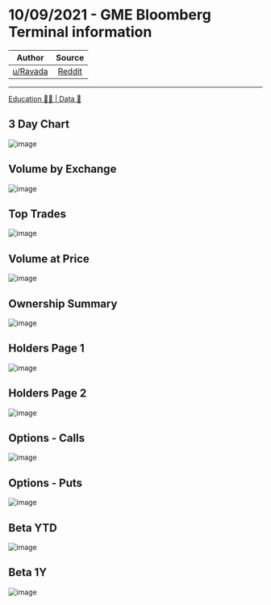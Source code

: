 10/09/2021 - GME Bloomberg Terminal information
===============================================

| Author       | Source       | 
| :-------------: |:-------------:|
|  [u/Ravada](https://www.reddit.com/user/Ravada/) | [Reddit](https://www.reddit.com/r/Superstonk/comments/plswfq/10092021_gme_bloomberg_terminal_information/) | 

---

[Education 👨‍🏫 | Data 🔢](https://www.reddit.com/r/Superstonk/search?q=flair_name%3A%22Education%20%F0%9F%91%A8%E2%80%8D%F0%9F%8F%AB%20%7C%20Data%20%F0%9F%94%A2%22&restrict_sr=1)

## 3 Day Chart
![image](https://user-images.githubusercontent.com/82035192/132949809-c16eb7ca-e241-45ac-8396-26b9bb305e7f.png)


## Volume by Exchange
![image](https://user-images.githubusercontent.com/82035192/132949812-2b02e027-87fd-44e2-9437-352da34ef9ff.png)


## Top Trades
![image](https://user-images.githubusercontent.com/82035192/132949817-41d775a6-644d-4aba-8963-307871104a41.png)


## Volume at Price
![image](https://user-images.githubusercontent.com/82035192/132949819-04e62269-29d8-49b8-a102-e9f34ee12fd1.png)


## Ownership Summary
![image](https://user-images.githubusercontent.com/82035192/132949822-75174c29-121d-41ba-af89-ba9efc0fdcf3.png)


## Holders Page 1
![image](https://user-images.githubusercontent.com/82035192/132949825-20f254d6-eff4-4cb3-a563-60dad2b2f465.png)


## Holders Page 2
![image](https://user-images.githubusercontent.com/82035192/132949829-1e9bfc25-f2da-4c5e-8ebf-0dac73c3b6ae.png)


## Options - Calls
![image](https://user-images.githubusercontent.com/82035192/132949832-a1da7e72-4b38-40f7-999c-d0d13fe90566.png)


## Options - Puts
![image](https://user-images.githubusercontent.com/82035192/132949836-d8cec8c4-fe34-4a10-9222-413f7f287160.png)


## Beta YTD
![image](https://user-images.githubusercontent.com/82035192/132949838-a54eb174-d484-4638-af1e-b835526f74e0.png)


## Beta 1Y
![image](https://user-images.githubusercontent.com/82035192/132949841-565047ee-da04-4dc9-951a-97a5c9715fe9.png)

